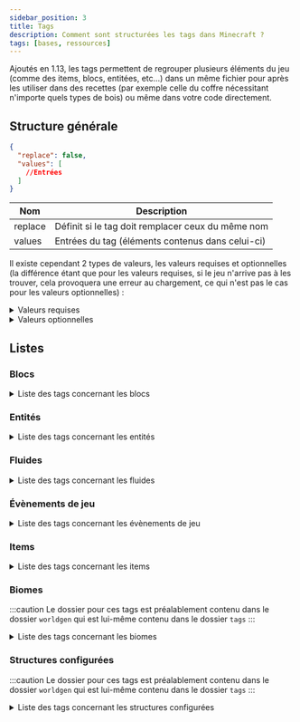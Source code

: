 ```yaml
---
sidebar_position: 3
title: Tags
description: Comment sont structurées les tags dans Minecraft ?
tags: [bases, ressources]
---
```


Ajoutés en 1.13, les tags permettent de regrouper plusieurs éléments du jeu (comme des items, blocs, entitées, etc...) dans un même fichier pour après les utiliser dans des recettes (par exemple celle du coffre nécessitant n'importe quels types de bois) ou même dans votre code directement.

## Structure générale

```json
{
  "replace": false,
  "values": [
    //Entrées
  ]
}
```

| Nom     | Description                                       |
|---------|---------------------------------------------------|
| replace | Définit si le tag doit remplacer ceux du même nom |
| values  | Entrées du tag (éléments contenus dans celui-ci)  |

Il existe cependant 2 types de valeurs, les valeurs requises et optionnelles (la différence étant que pour les valeurs requises, si le jeu n'arrive pas à les trouver, cela provoquera une erreur au chargement, ce qui n'est pas le cas pour les valeurs optionnelles) :
<details>
  <summary>Valeurs requises</summary>

Celle-ci peuvent prendre 2 valeurs, soit un identifiant faisant référence à un élément du jeu, soit un identifiant faisant référence à un tag (précédé d'un `#`).

```json
"minecraft:diamond_block"
```

```json
"#minecraft:stone_bricks"
```
  
</details>

<details>
  <summary>Valeurs optionnelles</summary>

Celle-ci peuvent prendre 2 valeurs au niveau du champ `ìd`, soit un identifiant faisant référence à un élément du jeu, soit un identifiant faisant référence à un tag (précédé d'un `#`). Le champ `required` permet quant à lui de définir si l'entrée est requise ou non (dans le cas d'une entrée optionnelle il faudrat le définir sur `false`).

```json
{
  "id": "minecraft:diamond_block",
  "required": false
}
```

```json
{
  "id": "#minecraft:stone_bricks",
  "required": false
}
```

</details>

## Listes

### Blocs

<details>
<summary>Liste des tags concernant les blocs</summary>

| Identifiant                                | Description                                                                                    |
|--------------------------------------------|------------------------------------------------------------------------------------------------|
| `mineable/axe`                             | Liste des blocs pouvant être miné efficacement avec une hache                                  |
| `mineable/hoe`                             | Liste des blocs pouvant être miné efficacement avec faux                                       |
| `mineable/pickaxe`                         | Liste des blocs pouvant être miné efficacement avec pioche                                     |
| `mineable/shovel`                          | Liste des blocs pouvant être miné efficacement avec pelle                                      |
| `acacia_logs`                              | Liste des blocs qui sont des buches d'acacia                                                   |
| `animals_spawnable_on`                     | Liste des blocs sur lesquels les animaux peuvent apparaitre                                    |
| `anvil`                                    | Liste des blocs qui sont des enclumes                                                          |
| `axolotls_spawnable_on`                    | Liste des blocs sur lesquels les axolotls peuvent apparaitre                                   |
| `azalea_grows_on`                          | Liste des blocs                                                                                |
| `azalea_root_replaceable`                  | Liste des blocs                                                                                |
| `bamboo_plantable_on`                      | Liste des blocs                                                                                |
| `banners`                                  | Liste des blocs qui sont des bannières                                                         |
| `base_stone_nether`                        | Liste des blocs                                                                                |
| `base_stone_overworld`                     | Liste des blocs                                                                                |
| `beacon_base_blocks`                       | Liste des blocs                                                                                |
| `beds`                                     | Liste des blocs qui sont des lits                                                              |
| `beehives`                                 | Liste des blocs                                                                                |
| `bee_growables`                            | Liste des blocs                                                                                |
| `big_dripleaf_placeable`                   | Liste des blocs                                                                                |
| `birch_logs`                               | Liste des blocs qui sont des buches de bouleau                                                 |
| `buttons`                                  | Liste des blocs qui sont des boutons                                                           |
| `campfires`                                | Liste des blocs qui sont des feux de camp                                                      |
| `candles`                                  | Liste des blocs qui sont des bougies                                                           |
| `candle_cakes`                             | Liste des blocs qui sont des gateaux avec une bougie                                           |
| `carpets`                                  | Liste des blocs qui sont des tapis                                                             |
| `cauldrons`                                | Liste des blocs qui sont des chaudrons                                                         |
| `cave_vines`                               | Liste des blocs qui sont des lianes des cavernes                                               |
| `climbable`                                | Liste des blocs qui sont escaladables                                                          |
| `coal_ores`                                | Liste des blocs qui sont des minerais de charbon                                               |
| `copper_ores`                              | Liste des blocs qui sont des minerais de copper                                                |
| `corals`                                   | Liste des blocs                                                                                |
| `coral_blocks`                             | Liste des blocs                                                                                |
| `coral_plants`                             | Liste des blocs                                                                                |
| `crimson_stems`                            | Liste des blocs                                                                                |
| `crops`                                    | Liste des blocs qui sont des cultures                                                          |
| `crystal_sound_blocks`                     | Liste des blocs                                                                                |
| `dark_oak_logs`                            | Liste des blocs qui sont des buches de bois sombre                                             |
| `deepslate_ore_replaceables`               | Liste des blocs pouvant être remplacés par des minerais des profondeurs                        |
| `diamond_ores`                             | Liste des blocs qui sont des minerais de diamant                                               |
| `dirt`                                     | Liste des blocs qui sont de la terre                                                           |
| `doors`                                    | Liste des blocs qui sont des portes                                                            |
| `dragon_immune`                            | Liste des blocs qui sont immunisés contre le dragon                                            |
| `dripstone_replaceable_blocks`             | Liste des blocs pouvant être remplacés par des blocs de spéléothème                            |
| `emerald_ores`                             | Liste des blocs qui sont des minerais d'émeraude                                               |
| `enderman_holdable`                        | Liste des blocs pouvant être récupérés par des enderman                                        |
| `fall_damage_resetting`                    | Liste des blocs                                                                                |
| `features_cannot_replace`                  | Liste des blocs                                                                                |
| `fences`                                   | Liste des blocs qui sont des barrières                                                         |
| `fence_gates`                              | Liste des blocs qui sont des portillons                                                        |
| `fire`                                     | Liste des blocs qui sont du feu                                                                |
| `flowers`                                  | Liste des blocs qui sont des fleurs                                                            |
| `flower_pots`                              | Liste des blocs                                                                                |
| `foxes_spawnable_on`                       | Liste des blocs sur lesquels les loups peuvent apparaitre                                      |
| `geode_invalid_blocks`                     | Liste des blocs                                                                                |
| `goats_spawnable_on`                       | Liste des blocs sur lesquels les chèvres peuvent apparaitre                                    |
| `gold_ores`                                | Liste des blocs qui sont des minerais d'or                                                     |
| `guarded_by_piglins`                       | Liste des blocs                                                                                |
| `hoglin_repellents`                        | Liste des blocs                                                                                |
| `ice`                                      | Liste des blocs qui sont de la glace                                                           |
| `impermeable`                              | Liste des blocs                                                                                |
| `infiniburn_end`                           | Liste des blocs                                                                                |
| `infiniburn_nether`                        | Liste des blocs                                                                                |
| `infiniburn_overworld`                     | Liste des blocs                                                                                |
| `inside_step_sound_blocks`                 | Liste des blocs                                                                                |
| `iron_ores`                                | Liste des blocs                                                                                |
| `jungle_logs`                              | Liste des blocs                                                                                |
| `lapis_ores`                               | Liste des blocs qui sont des minerais de lapis lazuli                                          |
| `lava_pool_stone_cannot_replace`           | Liste des blocs                                                                                |
| `leaves`                                   | Liste des blocs qui sont des feuilles                                                          |
| `logs`                                     | Liste des blocs qui sont des buches                                                            |
| `logs_that_burn`                           | Liste des blocs                                                                                |
| `lush_ground_replaceable`                  | Liste des blocs                                                                                |
| `mooshrooms_spawnable_on`                  | Liste des blocs sur lesquels les vaches champignon peuvent apparaitre                          |
| `moss_replaceable`                         | Liste des blocs                                                                                |
| `mushroom_grow_block`                      | Liste des blocs                                                                                |
| `needs_diamond_tool`                       | Liste des blocs nécessitant un outil en diamant pour être récolté                              |
| `needs_iron_tool`                          | Liste des blocs nécessitant un outil en fer pour être récolté                                  |
| `needs_stone_tool`                         | Liste des blocs nécessitant un outil en pierre pour être récolté                               |
| `non_flammable_wood`                       | Liste des blocs                                                                                |
| `nylium`                                   | Liste des blocs                                                                                |
| `oak_logs`                                 | Liste des blocs qui sont des buches de bois de chêne                                           |
| `occludes_vibration_signals`               | Liste des blocs                                                                                |
| `parrots_spawnable_on`                     | Liste des blocs sur lesquels les perroquets peuvent apparaitre                                 |
| `piglin_repellents`                        | Liste des blocs                                                                                |
| `planks`                                   | Liste des blocs qui sont des planches                                                          |
| `polar_bears_spawnable_on_in_frozen_ocean` | Liste des blocs sur lesquels les ours polaires peuvent apparaitre dans des biomes d'océan gelé |
| `portals`                                  | Liste des blocs qui sont des portails                                                          |
| `pressure_plates`                          | Liste des blocs qui sont des plaques de pression                                               |
| `prevent_mob_spawning_inside`              | Liste des blocs                                                                                |
| `rabbits_spawnable_on`                     | Liste des blocs sur lesquels les lapins peuvent apparaitre                                     |
| `rails`                                    | Liste des blocs                                                                                |
| `redstone_ores`                            | Liste des blocs                                                                                |
| `replaceable_plants`                       | Liste des blocs                                                                                |
| `sand`                                     | Liste des blocs qui sont du sable                                                              |
| `saplings`                                 | Liste des blocs qui sont des pousses d'arbre                                                   |
| `shulker_boxes`                            | Liste des blocs                                                                                |
| `signs`                                    | Liste des blocs qui sont des panneaux                                                          |
| `slabs`                                    | Liste des blocs qui sont des dalles                                                            |
| `small_dripleaf_placeable`                 | Liste des blocs                                                                                |
| `small_flowers`                            | Liste des blocs                                                                                |
| `snow`                                     | Liste des blocs qui sont de la neige                                                           |
| `soul_fire_base_blocks`                    | Liste des blocs                                                                                |
| `soul_speed_blocks`                        | Liste des blocs                                                                                |
| `spruce_logs`                              | Liste des blocs qui sont des buches de bois de sapin                                           |
| `stairs`                                   | Liste des blocs qui sont des escaliers                                                         |
| `standing_signs`                           | Liste des blocs                                                                                |
| `stone_bricks`                             | Liste des blocs qui sont des pierres taillées                                                  |
| `stone_ore_replaceables`                   | Liste des blocs pouvant être remplacés par des minerais                                        |
| `stone_pressure_plates`                    | Liste des blocs qui sont des plaques de pression en pierre                                     |
| `strider_warm_blocks`                      | Liste des blocs                                                                                |
| `tall_flowers`                             | Liste des blocs                                                                                |
| `terracotta`                               | Liste des blocs                                                                                |
| `trapdoors`                                | Liste des blocs qui sont des trappes                                                           |
| `underwater_bonemeals`                     | Liste des blocs                                                                                |
| `unstable_bottom_center`                   | Liste des blocs                                                                                |
| `valid_spawn`                              | Liste des blocs qui sont valides pour l'apparition d'un joueur                                 |
| `walls`                                    | Liste des blocs qui sont des murets                                                            |
| `wall_corals`                              | Liste des blocs                                                                                |
| `wall_post_override`                       | Liste des blocs                                                                                |
| `wall_signs`                               | Liste des blocs                                                                                |
| `warped_stems`                             | Liste des blocs                                                                                |
| `wart_blocks`                              | Liste des blocs                                                                                |
| `wither_immune`                            | Liste des blocs qui sont immunisés contre les explosions du Wither                             |
| `wither_summon_base_blocks`                | Liste des blocs utilisables pour faire apparaitre le Wither                                    |
| `wolves_spawnable_on`                      | Liste des blocs sur lesquels les loups peuvent apparaitre                                      |
| `wooden_buttons`                           | Liste des blocs qui sont des boutons en bois                                                   |
| `wooden_doors`                             | Liste des blocs qui sont des portes en bois                                                    |
| `wooden_fences`                            | Liste des blocs qui sont des barrières en bois                                                 |
| `wooden_pressure_plates`                   | Liste des blocs qui sont des plaques de pression en bois                                       |
| `wooden_slabs`                             | Liste des blocs qui sont des dalles en bois                                                    |
| `wooden_stairs`                            | Liste des blocs qui sont des escaliers en bois                                                 |
| `wooden_trapdoors`                         | Liste des blocs qui sont des trappes en bois                                                   |
| `wool`                                     | Liste des blocs qui sont des laines                                                            |

</details>

### Entités

<details>

<summary>Liste des tags concernant les entités</summary>

| Identifiant                 | Description |
|-----------------------------|-------------|
| `arrows`                    |             |
| `axolotl_always_hostiles`   |             |
| `axolotl_hunt_targets`      |             |
| `beehive_inhabitors`        |             |
| `freeze_hurts_extra_types`  |             |
| `freeze_hurts_extra_types`  |             |
| `impact_projectiles`        |             |
| `powder_snow_walkable_mobs` |             |
| `raiders`                   |             |
| `skeletons`                 |             |

</details>

### Fluides

<details>

<summary>Liste des tags concernant les fluides</summary>

| Identifiant | Description                           |
|-------------|---------------------------------------|
| `lava`      | Liste des fluides qui sont de la lave |
| `water`     | Liste des fluides qui sont de l'eau   |

</details>

### Évènements de jeu

<details>

<summary>Liste des tags concernant les évènements de jeu</summary>

| Identifiant                  | Description |
|------------------------------|-------------|
| `ignore_vibrations_sneaking` |             |
| `vibrations`                 |             |

</details>

### Items

<details>

<summary>Liste des tags concernant les items</summary>

| Identifiant                  | Description |
|------------------------------|-------------|
| `acacia_logs`                |             |
| `anvil`                      |             |
| `arrows`                     |             |
| `axolotl_tempt_items`        |             |
| `banners`                    |             |
| `beacon_payment_items`       |             |
| `beds`                       |             |
| `birch_logs`                 |             |
| `boats`                      |             |
| `buttons`                    |             |
| `candles`                    |             |
| `carpets`                    |             |
| `cluster_max_harvestables`   |             |
| `coals`                      |             |
| `coal_ores`                  |             |
| `copper_ores`                |             |
| `creeper_drop_music_discs`   |             |
| `crimson_stems`              |             |
| `dark_oak_logs`              |             |
| `diamond_ores`               |             |
| `dirt`                       |             |
| `doors`                      |             |
| `emerald_ores`               |             |
| `fences`                     |             |
| `fishes`                     |             |
| `flowers`                    |             |
| `fox_food`                   |             |
| `freeze_immune_wearables`    |             |
| `gold_ores`                  |             |
| `ignored_by_piglin_babies`   |             |
| `iron_ores`                  |             |
| `jungle_logs`                |             |
| `lapis_ores`                 |             |
| `leaves`                     |             |
| `lectern_books`              |             |
| `logs`                       |             |
| `logs_that_burn`             |             |
| `music_discs`                |             |
| `non_flammable_wood`         |             |
| `oak_logs`                   |             |
| `occludes_vibration_signals` |             |
| `piglin_food`                |             |
| `piglin_loved`               |             |
| `piglin_repellents`          |             |
| `planks`                     |             |
| `rails`                      |             |
| `redstone_ores`              |             |
| `sand`                       |             |
| `saplings`                   |             |
| `signs`                      |             |
| `slabs`                      |             |
| `small_flowers`              |             |
| `soul_fire_base_blocks`      |             |
| `spruce_logs`                |             |
| `stairs`                     |             |
| `stone_bricks`               |             |
| `stone_crafting_materials`   |             |
| `stone_tool_materials`       |             |
| `tall_flowers`               |             |
| `terracotta`                 |             |
| `trapdoors`                  |             |
| `walls`                      |             |
| `warped_stems`               |             |
| `wooden_buttons`             |             |
| `wooden_doors`               |             |
| `wooden_fences`              |             |
| `wooden_pressure_plates`     |             |
| `wooden_slabs`               |             |
| `wooden_stairs`              |             |
| `wooden_trapdoors`           |             |
| `wool`                       |             |

</details>

### Biomes

:::caution
Le dossier pour ces tags est préalablement contenu dans le dossier `worldgen` qui est lui-même contenu dans le dossier `tags`
:::

<details>

<summary>Liste des tags concernant les biomes</summary>

| Identifiant                            | Description |
|----------------------------------------|-------------|
| `has_structure\bastion_remnant`        |             |
| `has_structure\buried_treasure`        |             |
| `has_structure\desert_pyramid`         |             |
| `has_structure\end_city`               |             |
| `has_structure\igloo`                  |             |
| `has_structure\jungle_temple`          |             |
| `has_structure\mineshaft`              |             |
| `has_structure\mineshaft_mesa`         |             |
| `has_structure\nether_fortress`        |             |
| `has_structure\nether_fossil`          |             |
| `has_structure\ocean_monument`         |             |
| `has_structure\ocean_ruin_cold`        |             |
| `has_structure\ocean_ruin_warm`        |             |
| `has_structure\pillager_outpost`       |             |
| `has_structure\ruined_portal_desert`   |             |
| `has_structure\ruined_portal_jungle`   |             |
| `has_structure\ruined_portal_mountain` |             |
| `has_structure\ruined_portal_nether`   |             |
| `has_structure\ruined_portal_ocean`    |             |
| `has_structure\ruined_portal_standard` |             |
| `has_structure\ruined_portal_swamp`    |             |
| `has_structure\shipwreck`              |             |
| `has_structure\shipwreck_beached`      |             |
| `has_structure\stronghold`             |             |
| `has_structure\swamp_hut`              |             |
| `has_structure\village_desert`         |             |
| `has_structure\village_plains`         |             |
| `has_structure\village_savanna`        |             |
| `has_structure\village_snowy`          |             |
| `has_structure\village_taiga`          |             |
| `has_structure\woodland_mansion`       |             |
| `is_badlands`                          |             |
| `is_beach`                             |             |
| `is_deep_ocean`                        |             |
| `is_forest`                            |             |
| `is_hill`                              |             |
| `is_jungle`                            |             |
| `is_mountain`                          |             |
| `is_nether`                            |             |
| `is_ocean`                             |             |
| `is_river`                             |             |
| `is_taiga`                             |             |

</details>

### Structures configurées

:::caution
Le dossier pour ces tags est préalablement contenu dans le dossier `worldgen` qui est lui-même contenu dans le dossier `tags`
:::

<details>

<summary>Liste des tags concernant les structures configurées</summary>

| Identifiant                 | Description                                                                     |
|-----------------------------|---------------------------------------------------------------------------------|
| `dolphin_located`           | Liste des structure configurées pouvant être localisées par un dolphin          |
| `eye_of_ender_located`      | Liste des structures configurées pouvant être localisées par un oeil de l'Ender |
| `mineshaft`                 | Listes des structures configurées qui sont des puits de mine abandonné          |
| `ocean_ruin`                | Listes des structures configurées qui sont des ruines d'océan                   |
| `on_ocean_explorer_maps`    |                                                                                 |
| `on_treasure_maps`          |                                                                                 |
| `on_woodland_explorer_maps` |                                                                                 |
| `ruined_portal`             | Listes des structures configurées qui sont des portails en ruines               |
| `shipwreck`                 | Listes des structures configurées qui sont des épaves de navire                 |
| `village`                   | Listes des structures configurées qui sont des villages                         |

</details>